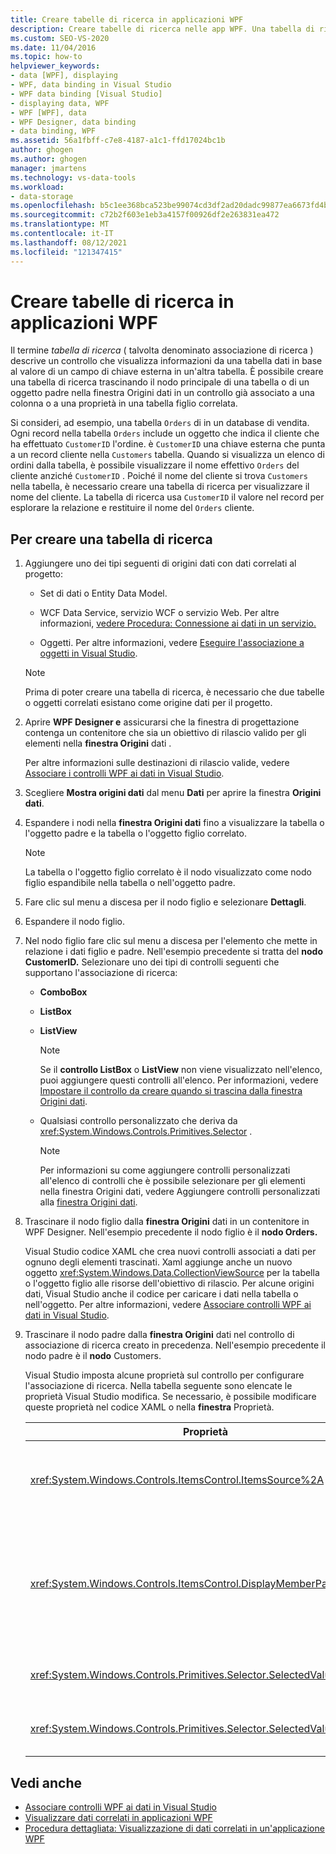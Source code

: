 ```yaml
---
title: Creare tabelle di ricerca in applicazioni WPF
description: Creare tabelle di ricerca nelle app WPF. Una tabella di ricerca è un controllo che mostra le informazioni di una tabella dati in base a un valore di campo di chiave esterna in un'altra tabella.
ms.custom: SEO-VS-2020
ms.date: 11/04/2016
ms.topic: how-to
helpviewer_keywords:
- data [WPF], displaying
- WPF, data binding in Visual Studio
- WPF data binding [Visual Studio]
- displaying data, WPF
- WPF [WPF], data
- WPF Designer, data binding
- data binding, WPF
ms.assetid: 56a1fbff-c7e8-4187-a1c1-ffd17024bc1b
author: ghogen
ms.author: ghogen
manager: jmartens
ms.technology: vs-data-tools
ms.workload:
- data-storage
ms.openlocfilehash: b5c1ee368bca523be99074cd3df2ad20dadc99877ea6673fd4bba45ec961f99f
ms.sourcegitcommit: c72b2f603e1eb3a4157f00926df2e263831ea472
ms.translationtype: MT
ms.contentlocale: it-IT
ms.lasthandoff: 08/12/2021
ms.locfileid: "121347415"
---
```

# <a name="create-lookup-tables-in-wpf-applications"></a>Creare tabelle di ricerca in applicazioni WPF

Il termine *tabella di ricerca* ( talvolta denominato associazione di ricerca ) descrive un controllo che visualizza informazioni da una tabella dati in base al valore di un campo di chiave esterna in un'altra tabella.  È possibile creare una tabella di ricerca trascinando il nodo  principale di una tabella o di un oggetto padre nella finestra Origini dati in un controllo già associato a una colonna o a una proprietà in una tabella figlio correlata.

Si consideri, ad esempio, una tabella `Orders` di in un database di vendita. Ogni record nella tabella `Orders` include un oggetto che indica il cliente che ha effettuato `CustomerID` l'ordine. è `CustomerID` una chiave esterna che punta a un record cliente nella `Customers` tabella. Quando si visualizza un elenco di ordini dalla tabella, è possibile visualizzare il nome effettivo `Orders` del cliente anziché `CustomerID` . Poiché il nome del cliente si trova `Customers` nella tabella, è necessario creare una tabella di ricerca per visualizzare il nome del cliente. La tabella di ricerca usa `CustomerID` il valore nel record per esplorare la relazione e restituire il nome del `Orders` cliente.

## <a name="to-create-a-lookup-table"></a>Per creare una tabella di ricerca

1. Aggiungere uno dei tipi seguenti di origini dati con dati correlati al progetto:

    - Set di dati o Entity Data Model.

    - WCF Data Service, servizio WCF o servizio Web. Per altre informazioni, [vedere Procedura: Connessione ai dati in un servizio.](../data-tools/how-to-connect-to-data-in-a-service.md)

    - Oggetti. Per altre informazioni, vedere [Eseguire l'associazione a oggetti in Visual Studio](bind-objects-in-visual-studio.md).

    > [!NOTE]
    > Prima di poter creare una tabella di ricerca, è necessario che due tabelle o oggetti correlati esistano come origine dati per il progetto.

2. Aprire **WPF Designer e** assicurarsi che la finestra di progettazione contenga un contenitore che sia un obiettivo di rilascio valido per gli elementi nella **finestra Origini** dati .

     Per altre informazioni sulle destinazioni di rilascio valide, vedere [Associare i controlli WPF ai dati in Visual Studio](../data-tools/bind-wpf-controls-to-data-in-visual-studio.md).

3. Scegliere **Mostra origini dati** dal menu **Dati** per aprire la finestra **Origini dati**.

4. Espandere i nodi nella **finestra Origini dati** fino a visualizzare la tabella o l'oggetto padre e la tabella o l'oggetto figlio correlato.

    > [!NOTE]
    > La tabella o l'oggetto figlio correlato è il nodo visualizzato come nodo figlio espandibile nella tabella o nell'oggetto padre.

5. Fare clic sul menu a discesa per il nodo figlio e selezionare **Dettagli**.

6. Espandere il nodo figlio.

7. Nel nodo figlio fare clic sul menu a discesa per l'elemento che mette in relazione i dati figlio e padre. Nell'esempio precedente si tratta del **nodo CustomerID.** Selezionare uno dei tipi di controlli seguenti che supportano l'associazione di ricerca:

    - **ComboBox**

    - **ListBox**

    - **ListView**

        > [!NOTE]
        > Se il **controllo ListBox** o **ListView** non viene visualizzato nell'elenco, puoi aggiungere questi controlli all'elenco. Per informazioni, vedere [Impostare il controllo da creare quando si trascina dalla finestra Origini dati](../data-tools/set-the-control-to-be-created-when-dragging-from-the-data-sources-window.md).

    - Qualsiasi controllo personalizzato che deriva da <xref:System.Windows.Controls.Primitives.Selector> .

        > [!NOTE]
        > Per informazioni su come aggiungere controlli personalizzati all'elenco di  controlli che è possibile selezionare per gli elementi nella finestra Origini dati, vedere Aggiungere controlli personalizzati alla [finestra Origini dati](../data-tools/add-custom-controls-to-the-data-sources-window.md).

8. Trascinare il nodo figlio dalla **finestra Origini** dati in un contenitore in WPF Designer. Nell'esempio precedente il nodo figlio è il **nodo Orders.**

     Visual Studio codice XAML che crea nuovi controlli associati a dati per ognuno degli elementi trascinati. Xaml aggiunge anche un nuovo oggetto <xref:System.Windows.Data.CollectionViewSource> per la tabella o l'oggetto figlio alle risorse dell'obiettivo di rilascio. Per alcune origini dati, Visual Studio anche il codice per caricare i dati nella tabella o nell'oggetto. Per altre informazioni, vedere [Associare controlli WPF ai dati in Visual Studio](../data-tools/bind-wpf-controls-to-data-in-visual-studio.md).

9. Trascinare il nodo padre dalla **finestra Origini** dati nel controllo di associazione di ricerca creato in precedenza. Nell'esempio precedente il nodo padre è il **nodo** Customers.

     Visual Studio imposta alcune proprietà sul controllo per configurare l'associazione di ricerca. Nella tabella seguente sono elencate le proprietà Visual Studio modifica. Se necessario, è possibile modificare queste proprietà nel codice XAML o nella **finestra** Proprietà.

    |Proprietà|Spiegazione dell'impostazione|
    |--------------| - |
    |<xref:System.Windows.Controls.ItemsControl.ItemsSource%2A>|Questa proprietà specifica l'insieme o l'associazione utilizzata per ottenere i dati visualizzati nel controllo . Visual Studio imposta questa proprietà su <xref:System.Windows.Data.CollectionViewSource> per i dati padre trascinati nel controllo .|
    |<xref:System.Windows.Controls.ItemsControl.DisplayMemberPath%2A>|Questa proprietà specifica il percorso dell'elemento di dati visualizzato nel controllo . Visual Studio imposta questa proprietà sulla prima colonna o proprietà nei dati padre, dopo la chiave primaria, con un tipo di dati stringa.<br /><br /> Se si desidera visualizzare una colonna o una proprietà diversa nei dati padre, modificare questa proprietà nel percorso di una proprietà diversa.|
    |<xref:System.Windows.Controls.Primitives.Selector.SelectedValue%2A>|Visual Studio associa questa proprietà alla colonna o alla proprietà dei dati figlio trascinati nella finestra di progettazione. Si tratta della chiave esterna per i dati padre.|
    |<xref:System.Windows.Controls.Primitives.Selector.SelectedValuePath%2A>|Visual Studio imposta questa proprietà sul percorso della colonna o della proprietà dei dati figlio che rappresenta la chiave esterna per i dati padre.|

## <a name="see-also"></a>Vedi anche

- [Associare controlli WPF ai dati in Visual Studio](../data-tools/bind-wpf-controls-to-data-in-visual-studio.md)
- [Visualizzare dati correlati in applicazioni WPF](../data-tools/display-related-data-in-wpf-applications.md)
- [Procedura dettagliata: Visualizzazione di dati correlati in un'applicazione WPF](../data-tools/display-related-data-in-wpf-applications.md)
